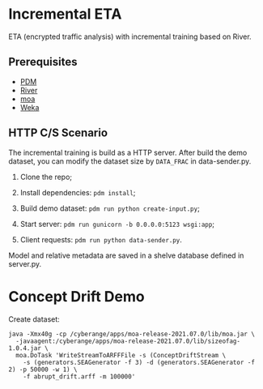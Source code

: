 # Incremental ETA

ETA (encrypted traffic analysis) with incremental training based on River.

## Prerequisites

* [PDM](https://pdm.fming.dev/)
* [River](https://riverml.xyz/)
* [moa](https://moa.cms.waikato.ac.nz/)
* [Weka](https://www.cs.waikato.ac.nz/ml/weka/)

## HTTP C/S Scenario

The incremental training is build as a HTTP server.
After build the demo dataset, you can modify the dataset size by `DATA_FRAC` in data-sender.py.

1. Clone the repo;

1. Install dependencies: `pdm install`;

1. Build demo dataset: `pdm run python create-input.py`;

1. Start server: `pdm run gunicorn -b 0.0.0.0:5123 wsgi:app`;

1. Client requests: `pdm run python data-sender.py`.

Model and relative metadata are saved in a shelve database defined in server.py.

# Concept Drift Demo

Create dataset:
```
java -Xmx40g -cp /cyberange/apps/moa-release-2021.07.0/lib/moa.jar \
  -javaagent:/cyberange/apps/moa-release-2021.07.0/lib/sizeofag-1.0.4.jar \
  moa.DoTask 'WriteStreamToARFFFile -s (ConceptDriftStream \
    -s (generators.SEAGenerator -f 3) -d (generators.SEAGenerator -f 2) -p 50000 -w 1) \
    -f abrupt_drift.arff -m 100000'
```

